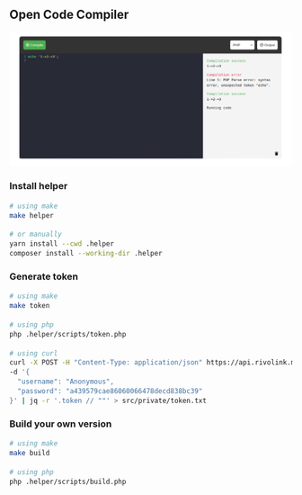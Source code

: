 ## Open Code Compiler

<p align="center">
    <img src="./screenshot.png"/>
</p>

### Install helper
```sh
# using make
make helper

# or manually
yarn install --cwd .helper
composer install --working-dir .helper
```

### Generate token
```sh
# using make
make token

# using php
php .helper/scripts/token.php

# using curl
curl -X POST -H "Content-Type: application/json" https://api.rivolink.mg/api/auth \
-d '{
  "username": "Anonymous",
  "password": "a439579cae86060066478decd838bc39"
}' | jq -r '.token // ""' > src/private/token.txt
```

### Build your own version
```sh
# using make
make build

# using php
php .helper/scripts/build.php
```
